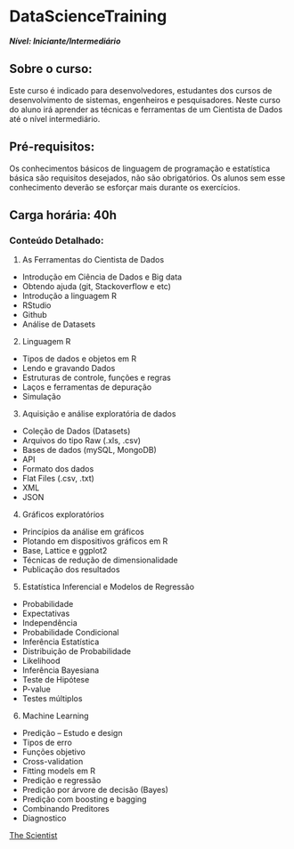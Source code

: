 # DataScienceTraining

***Nível: Iniciante/Intermediário***

## Sobre o curso:

Este curso é indicado para desenvolvedores, estudantes dos cursos de desenvolvimento de sistemas, engenheiros e pesquisadores. Neste curso do aluno irá aprender as técnicas e ferramentas de um Cientista de Dados até o nível intermediário.

## Pré-requisitos: 

Os conhecimentos básicos de linguagem de programação e estatística básica são requisitos desejados, não são obrigatórios. Os alunos sem esse conhecimento deverão se esforçar mais durante os exercícios.

## Carga horária: 40h

### Conteúdo Detalhado:

1.  As Ferramentas do Cientista de Dados
  * Introdução em Ciência de Dados e Big data
  * Obtendo ajuda (git, Stackoverflow e etc)
  * Introdução a linguagem R
  * RStudio
  * Github
  * Análise de Datasets

2.  Linguagem R
  * Tipos de dados e objetos em R
  * Lendo e gravando Dados
  * Estruturas de controle, funções e regras
  * Laços e ferramentas de depuração
  * Simulação

3.	Aquisição e análise exploratória de dados
 * Coleção de Dados (Datasets)
 * Arquivos do tipo Raw (.xls, .csv)
 * Bases de dados (mySQL, MongoDB)
 * API
 * Formato dos dados
 * Flat Files (.csv, .txt)
 * XML
 * JSON

4.	Gráficos exploratórios
 * Princípios da análise em gráficos
 * Plotando em dispositivos gráficos em R
 * Base, Lattice e ggplot2
 * Técnicas de redução de dimensionalidade
 * Publicação dos resultados

5.	Estatística Inferencial e Modelos de Regressão
 * Probabilidade
 * Expectativas
 * Independência
 * Probabilidade Condicional
 * Inferência Estatística
 * Distribuição de Probabilidade
 * Likelihood
 * Inferência Bayesiana
 * Teste de Hipótese
 * P-value
 * Testes múltiplos

6.	Machine Learning
 * Predição – Estudo e design
 * Tipos de erro
 * Funções objetivo
 * Cross-validation
 * Fitting models em R
 * Predição e regressão
 * Predição por árvore de decisão (Bayes)
 * Predição com boosting e bagging
 * Combinando Preditores
 * Diagnostico

[The Scientist](http://www.thescientist.com.br)
